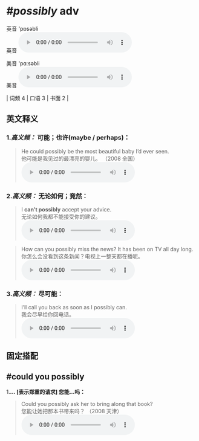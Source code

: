 # ***\#possibly*** adv
英音 'pɒsəbli  
英音
<audio src="./media/possibly-B.aac" controls="controls"></audio>

美音 'pɑːsəbli  
美音
<audio src="./media/possibly.aac" controls="controls"></audio>



| 词频 4 | 口语 3 | 书面 2 |  

英文释义
---
### 1.*高义频：* **可能；也许(maybe / perhaps)：**  

 > He could possibly be the most beautiful baby I’d ever seen.   
 > 他可能是我见过的最漂亮的婴儿。  （2008 全国）  
<audio src="./media/possibly-1.aac" controls="controls"></audio>

### 2.*高义频：* **无论如何；竟然：**  

 > I **can’t possibly** accept your advice.   
 > 无论如何我都不能接受你的建议。    
<audio src="./media/possibly-2.aac" controls="controls"></audio>

 > How can you possibly miss the news? It has been on TV all day long.   
 > 你怎么会没看到这条新闻？电视上一整天都在播呢。    
<audio src="./media/possibly-3.aac" controls="controls"></audio>

### 3.*高义频：* **尽可能：**  

 > I’ll call you back as soon as I possibly can.   
 > 我会尽早给你回电话。    
<audio src="./media/possibly-4.aac" controls="controls"></audio>


固定搭配
---
## \#could you possibly
1.**... [表示郑重的请求] 您能…吗：**  

 > Could you possibly ask her to bring along that book?  
 > 您能让她把那本书带来吗？  （2008 天津）  
<audio src="./media/Could you possibly ask her_AAC.aac" controls="controls"></audio>


